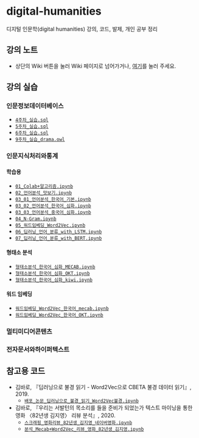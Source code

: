# digital-humanities
디지털 인문학(digital humanities) 강의, 코드, 발제, 개인 공부 정리

## 강의 노트
- 상단의 Wiki 버튼을 눌러 Wiki 페이지로 넘어가거나, [여기](https://github.com/Esantomi/digital-humanities/wiki)를 눌러 주세요.

## 강의 실습
### 인문정보데이터베이스
- [`4주차_실습.sql`](https://github.com/Esantomi/digital-humanities/blob/main/인문정보데이터베이스/4주차_실습.sql)
- [`5주차_실습.sql`](https://github.com/Esantomi/digital-humanities/blob/main/인문정보데이터베이스/5주차_실습.sql)
- [`6주차_실습.sql`](https://github.com/Esantomi/digital-humanities/blob/main/인문정보데이터베이스/6주차_실습.sql)
- [`9주차_실습_drama.owl`](https://github.com/Esantomi/digital-humanities/blob/main/인문정보데이터베이스/9주차_실습_drama.owl)
### 인문지식처리와통계
#### 학습용
- [`01_Colab+알고리즘.ipynb`](https://github.com/Esantomi/digital-humanities/blob/main/%EC%9D%B8%EB%AC%B8%EC%A7%80%EC%8B%9D%EC%B2%98%EB%A6%AC%EC%99%80%ED%86%B5%EA%B3%84/01_Colab%2B%EC%95%8C%EA%B3%A0%EB%A6%AC%EC%A6%98.ipynb)
- [`02_언어분석_맛보기.ipynb`](https://github.com/Esantomi/digital-humanities/blob/main/%EC%9D%B8%EB%AC%B8%EC%A7%80%EC%8B%9D%EC%B2%98%EB%A6%AC%EC%99%80%ED%86%B5%EA%B3%84/02_%EC%96%B8%EC%96%B4%EB%B6%84%EC%84%9D_%EB%A7%9B%EB%B3%B4%EA%B8%B0.ipynb)
- [`03_01_언어분석_한국어_기본.ipynb`](https://github.com/Esantomi/digital-humanities/blob/main/%EC%9D%B8%EB%AC%B8%EC%A7%80%EC%8B%9D%EC%B2%98%EB%A6%AC%EC%99%80%ED%86%B5%EA%B3%84/03_01_%EC%96%B8%EC%96%B4%EB%B6%84%EC%84%9D_%ED%95%9C%EA%B5%AD%EC%96%B4_%EA%B8%B0%EB%B3%B8.ipynb)
- [`03_02_언어분석_한국어_심화.ipynb`](https://github.com/Esantomi/digital-humanities/blob/main/%EC%9D%B8%EB%AC%B8%EC%A7%80%EC%8B%9D%EC%B2%98%EB%A6%AC%EC%99%80%ED%86%B5%EA%B3%84/03_02_%EC%96%B8%EC%96%B4%EB%B6%84%EC%84%9D_%ED%95%9C%EA%B5%AD%EC%96%B4_%EC%8B%AC%ED%99%94.ipynb)
- [`03_03_언어분석_중국어_심화.ipynb`](https://github.com/Esantomi/digital-humanities/blob/main/%EC%9D%B8%EB%AC%B8%EC%A7%80%EC%8B%9D%EC%B2%98%EB%A6%AC%EC%99%80%ED%86%B5%EA%B3%84/03_03_%EC%96%B8%EC%96%B4%EB%B6%84%EC%84%9D_%EC%A4%91%EA%B5%AD%EC%96%B4_%EC%8B%AC%ED%99%94.ipynb)
- [`04_N-Gram.ipynb`](https://github.com/Esantomi/digital-humanities/blob/main/%EC%9D%B8%EB%AC%B8%EC%A7%80%EC%8B%9D%EC%B2%98%EB%A6%AC%EC%99%80%ED%86%B5%EA%B3%84/04_N-Gram.ipynb)
- [`05_워드임베딩_Word2Vec.ipynb`](https://github.com/Esantomi/digital-humanities/blob/main/%EC%9D%B8%EB%AC%B8%EC%A7%80%EC%8B%9D%EC%B2%98%EB%A6%AC%EC%99%80%ED%86%B5%EA%B3%84/05_%EC%9B%8C%EB%93%9C%EC%9E%84%EB%B2%A0%EB%94%A9_Word2Vec.ipynb)
- [`06_딥러닝_언어_분류_with_LSTM.ipynb`](https://github.com/Esantomi/digital-humanities/blob/main/%EC%9D%B8%EB%AC%B8%EC%A7%80%EC%8B%9D%EC%B2%98%EB%A6%AC%EC%99%80%ED%86%B5%EA%B3%84/06_%EB%94%A5%EB%9F%AC%EB%8B%9D_%EC%96%B8%EC%96%B4_%EB%B6%84%EB%A5%98_with_LSTM.ipynb)
- [`07_딥러닝_언어_분류_with_BERT.ipynb`](https://github.com/Esantomi/digital-humanities/blob/main/%EC%9D%B8%EB%AC%B8%EC%A7%80%EC%8B%9D%EC%B2%98%EB%A6%AC%EC%99%80%ED%86%B5%EA%B3%84/07_%EB%94%A5%EB%9F%AC%EB%8B%9D_%EC%96%B8%EC%96%B4_%EB%B6%84%EB%A5%98_with_BERT.ipynb)
#### 형태소 분석
- [`형태소분석_한국어_심화_MECAB.ipynb`](https://github.com/Esantomi/digital-humanities/blob/main/인문지식처리와통계/형태소분석/형태소분석_한국어_심화_MECAB.ipynb)
- [`형태소분석_한국어_심화_OKT.ipynb`](https://github.com/Esantomi/digital-humanities/blob/main/인문지식처리와통계/형태소분석/형태소분석_한국어_심화_OKT.ipynb)
- [`형태소분석_한국어_심화_kiwi.ipynb`](https://github.com/Esantomi/digital-humanities/blob/main/인문지식처리와통계/형태소분석/형태소분석_한국어_심화_kiwi.ipynb)
#### 워드 임베딩
- [`워드임베딩_Word2Vec_한국어_mecab.ipynb`](https://github.com/Esantomi/digital-humanities/blob/main/인문지식처리와통계/워드임베딩/워드임베딩_Word2Vec_한국어_mecab.ipynb)
- [`워드임베딩_Word2Vec_한국어_OKT.ipynb`](https://github.com/Esantomi/digital-humanities/blob/main/인문지식처리와통계/워드임베딩/워드임베딩_Word2Vec_한국어_OKT.ipynb)
### 멀티미디어콘텐츠
### 전자문서와하이퍼텍스트

## 참고용 코드
- 김바로, 『딥러닝으로 불경 읽기 - Word2Vec으로 CBETA 불경 데이터 읽기』, 2019.
  - [`배포_논문_딥러닝으로_불경_읽기_Word2Vec불경.ipynb`](https://github.com/Esantomi/digital-humanities/blob/main/참고용코드/배포_논문_딥러닝으로_불경_읽기_Word2Vec불경.ipynb)
- 김바로, 『우리는 서발턴의 목소리를 들을 준비가 되었는가  텍스트 마이닝을 통한 영화 〈82년생 김지영〉 리뷰 분석』, 2020.
  - [`스크래핑_영화리뷰_82년생_김지영_네이버영화.ipynb`](https://github.com/Esantomi/digital-humanities/blob/main/참고용코드/스크래핑_영화리뷰_82년생_김지영_네이버영화.ipynb)
  - [`분석_Mecab+Word2Vec_리뷰_영화_82년생_김지영.ipynb`](https://github.com/Esantomi/digital-humanities/blob/main/참고용코드/분석_Mecab+Word2Vec_리뷰_영화_82년생_김지영.ipynb)
